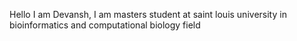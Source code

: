 Hello I am Devansh, I am masters student at saint louis university in  bioinformatics and computational biology field
